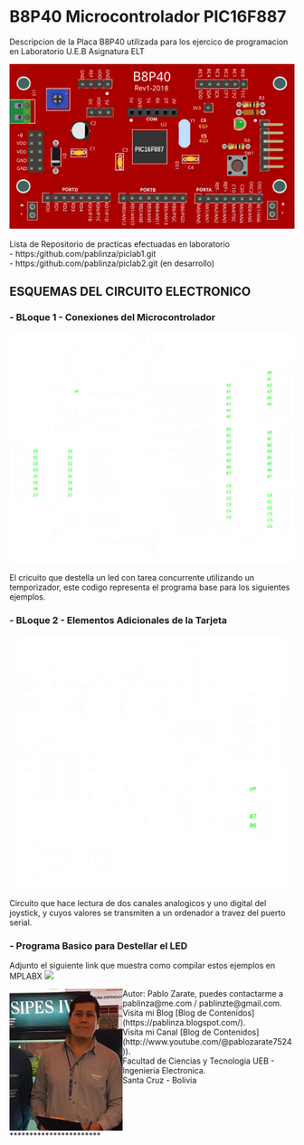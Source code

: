 # B8P40 Microcontrolador PIC16F887
Descripcion de la Placa B8P40 utilizada para los ejercico de programacion en Laboratorio U.E.B Asignatura ELT
<p align="center">
  <img src="/images/b8p40.png"></img>
</p>
Lista de Repositorio de practicas efectuadas en laboratorio <br />
- https:/github.com/pablinza/piclab1.git <br />
- https:/github.com/pablinza/piclab2.git (en desarrollo) <br />

## ESQUEMAS DEL CIRCUITO ELECTRONICO
### - BLoque 1 - Conexiones del Microcontrolador
  <p align="center">
  <img src="/images/b8p40_sch_p1.png"></img>
</p>
El cricuito que destella un led con tarea concurrente utilizando un temporizador, este codigo representa el programa base para los siguientes ejemplos.

### - BLoque 2 - Elementos Adicionales de la Tarjeta
<p align="center">
  <img src="/images/b8p40_sch_p2.png"></img>
</p>
Circuito que hace lectura de dos canales analogicos y uno digital del joystick, y cuyos valores se transmiten a un ordenador a travez del puerto serial.

### - Programa Basico para Destellar el LED

Adjunto el siguiente link que muestra como compilar estos ejemplos en MPLABX
[![](http://img.youtube.com/vi/w-GRu89glrg/0.jpg)](http://www.youtube.com/watch?v=w-GRu89glrg "Compilar en MPLABX")

<img src="pablo_ueb.png" align="left" width="200px"/>
Autor: Pablo Zarate, puedes contactarme a pablinza@me.com / pablinzte@gmail.com.  <br />
Visita mi Blog  [Blog de Contenidos](https://pablinza.blogspot.com/). <br />
Visita mi Canal [Blog de Contenidos](http://www.youtube.com/@pablozarate7524)). <br />
Facultad de Ciencias y Tecnologia UEB - Ingenieria Electronica. <br />
Santa Cruz - Bolivia 
<br clear="left"/>
***********************

